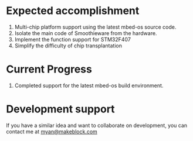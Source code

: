# Expected accomplishment #

1. Multi-chip platform support using the latest mbed-os source code.
2. Isolate the main code of Smoothieware from the hardware.
3. Implement the function support for STM32F407
4. Simplify the difficulty of chip transplantation

# Current Progress #

1. Completed support for the latest mbed-os build environment.

# Development support #

If you have a similar idea and want to collaborate on development, you can contact me at myan@makeblock.com